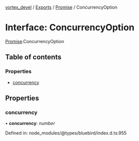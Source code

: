 [vortex_devel](../README.md) / [Exports](../modules.md) / [Promise](../modules/promise.md) / ConcurrencyOption

# Interface: ConcurrencyOption

[Promise](../modules/promise.md).ConcurrencyOption

## Table of contents

### Properties

- [concurrency](promise.concurrencyoption.md#concurrency)

## Properties

### concurrency

• **concurrency**: *number*

Defined in: node_modules/@types/bluebird/index.d.ts:955
